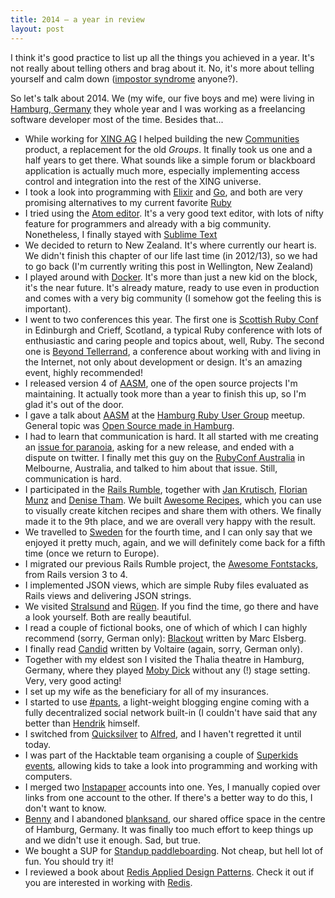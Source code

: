 ```yaml
---
title: 2014 – a year in review
layout: post
---
```


I think it's good practice to list up all the things you achieved in a year. It's not
really about telling others and brag about it. No, it's more about telling yourself
and calm down ([impostor syndrome](http://en.wikipedia.org/wiki/Impostor_syndrome) anyone?).

So let's talk about 2014. We (my wife, our five boys and me) were living in
[Hamburg, Germany](http://en.wikipedia.org/wiki/Hamburg) they whole year and I was
working as a freelancing software developer most of the time. Besides that...

 * While working for [XING AG](https://www.xing.com) I helped building the new
   [Communities](https://www.xing.com/communities) product, a replacement for
   the old _Groups_. It finally took us one and a half years to get there. What
   sounds like a simple forum or blackboard application is actually much more,
   especially implementing access control and integration into the rest of
   the XING universe.
 * I took a look into programming with [Elixir](http://elixir-lang.org) and
   [Go](https://golang.org), and both are very promising alternatives to
   my current favorite [Ruby](https://www.ruby-lang.org/)
 * I tried using the [Atom editor](https://atom.io). It's a very good text
   editor, with lots of nifty feature for programmers and already with
   a big community. Nonetheless, I finally stayed with
   [Sublime Text](http://www.sublimetext.com)
 * We decided to return to New Zealand. It's where currently our heart is.
   We didn't finish this chapter of our life last time (in 2012/13), so
   we had to go back (I'm currently writing this post in Wellington, New
   Zealand)
 * I played around with [Docker](https://www.docker.com). It's more than
   just a new kid on the block, it's the near future. It's already mature,
   ready to use even in production and comes with a very big community (I
   somehow got the feeling this is important).
 * I went to two conferences this year. The first one is
   [Scottish Ruby Conf](http://2014.scottishrubyconference.com)
   in Edinburgh and Crieff, Scotland, a typical Ruby conference
   with lots of enthusiastic and caring people and topics about, well,
   Ruby. The second one is
   [Beyond Tellerrand](http://beyondtellerrand.com/2014/), a conference
   about working with and living in the Internet, not only about development
   or design. It's an amazing event, highly recommended!
 * I released version 4 of [AASM](https://github.com/aasm/aasm/), one of the
   open source projects I'm maintaining. It actually took more than a year
   to finish this up, so I'm glad it's out of the door.
 * I gave a talk about [AASM](https://github.com/aasm/aasm/) at
   the [Hamburg Ruby User Group](http://hamburg.onruby.de) meetup.
   General topic was
   [Open Source made in Hamburg](http://hamburg.onruby.de/events/ruby-usergroup-hamburg-dezember-2014).
 * I had to learn that communication is hard. It all started with me creating
   an [issue for paranoia](https://github.com/radar/paranoia/issues/173), asking
   for a new release, and ended with a dispute on twitter.
   I finally met this guy on the [RubyConf Australia](http://www.rubyconf.org.au/2015)
   in Melbourne, Australia, and talked to him about that issue. Still, communication
   is hard.
 * I participated in the [Rails Rumble](http://railsrumble.com), together with
   [Jan Krutisch](http://jan.krutisch.de),
   [Florian Munz](http://florian.munz.org) and
   [Denise Tham](http://twitter.com/deetee). We built
   [Awesome Recipes](http://www.awesomerecipes.io), which you can use to
   visually create kitchen recipes and share them with others.
   We finally made it to the 9th place, and we are overall very happy
   with the result.
 * We travelled to [Sweden](http://en.wikipedia.org/wiki/Sweden) for the
   fourth time, and I can only say that we enjoyed it pretty much, again,
   and we will definitely come back for a fifth time (once we return
   to Europe).
 * I migrated our previous Rails Rumble project, the
   [Awesome Fontstacks](http://awesome-fontstacks.com), from
   Rails version 3 to 4.
 * I implemented JSON views, which are simple Ruby files evaluated
   as Rails views and delivering JSON strings.
 * We visited [Stralsund](http://en.wikipedia.org/wiki/Stralsund)
   and [Rügen](http://en.wikipedia.org/wiki/Rügen). If you find the
   time, go there and have a look yourself. Both are really beautiful.
 * I read a couple of fictional books, one of which of which I can highly
   recommend (sorry, German only):
   [Blackout](http://www.amazon.de/BLACKOUT-Morgen-ist-spät-Roman/dp/3442380294/ref=sr_1_1?ie=UTF8&qid=1429520341&sr=8-1&keywords=blackout) written by
   Marc Elsberg.
 * I finally read [Candid](http://www.amazon.de/Candid-oder-Die-Beste-Welten/dp/3150065496/ref=sr_1_sc_1?ie=UTF8&qid=1429520479&sr=8-1-spell&keywords=voltairr) written by Voltaire (again, sorry, German only).
 * Together with my eldest son I visited the Thalia theatre in Hamburg,
   Germany, where they played [Moby Dick](http://en.wikipedia.org/wiki/Moby-Dick)
   without any (!) stage setting. Very, very good acting!
 * I set up my wife as the beneficiary for all of my insurances.
 * I started to use [#pants](http://pants.social), a light-weight blogging engine
   coming with a fully decentralized social network built-in (I couldn't have said
   that any better than [Hendrik](http://hmans.io) himself.
 * I switched from [Quicksilver](http://www.blacktree.com) to
   [Alfred](http://www.alfredapp.com), and I haven't regretted it until today.
 * I was part of the Hacktable team organising a couple of
   [Superkids events](http://www.makerhub.de/superkids/), allowing kids
   to take a look into programming and working with computers.
 * I merged two [Instapaper](https://www.instapaper.com/) accounts into one. Yes,
   I manually copied over links from one account to the other. If there's a better
   way to do this, I don't want to know.
 * [Benny](https://twitter.com/_benny) and I abandoned
   [blanksand](https://twitter.com/blanksand), our shared office space
   in the centre of Hamburg, Germany. It was finally too much effort to keep things
   up and we didn't use it enough. Sad, but true.
 * We bought a SUP for
   [Standup paddleboarding](http://en.wikipedia.org/wiki/Standup_paddleboarding).
   Not cheap, but hell lot of fun. You should try it!
 * I reviewed a book about
   [Redis Applied Design Patterns](https://www.packtpub.com/big-data-and-business-intelligence/redis-applied-design-patterns).
   Check it out if you are interested in working with [Redis](http://redis.io).

